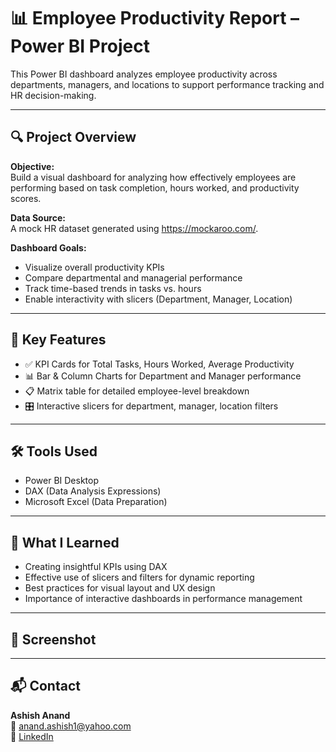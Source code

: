 # 📊 Employee Productivity Report – Power BI Project

This Power BI dashboard analyzes employee productivity across departments, managers, and locations to support performance tracking and HR decision-making.

---

## 🔍 Project Overview

**Objective:**  
Build a visual dashboard for analyzing how effectively employees are performing based on task completion, hours worked, and productivity scores.

**Data Source:**  
A mock HR dataset generated using https://mockaroo.com/.

**Dashboard Goals:**
- Visualize overall productivity KPIs
- Compare departmental and managerial performance
- Track time-based trends in tasks vs. hours
- Enable interactivity with slicers (Department, Manager, Location)

---

## 📌 Key Features

- ✅ KPI Cards for Total Tasks, Hours Worked, Average Productivity
- 📊 Bar & Column Charts for Department and Manager performance
- 📋 Matrix table for detailed employee-level breakdown
- 🎛️ Interactive slicers for department, manager, location filters

---

## 🛠️ Tools Used

- Power BI Desktop
- DAX (Data Analysis Expressions)
- Microsoft Excel (Data Preparation)

---

## 🧠 What I Learned

- Creating insightful KPIs using DAX
- Effective use of slicers and filters for dynamic reporting
- Best practices for visual layout and UX design
- Importance of interactive dashboards in performance management

---

## 📸 Screenshot


---

## 📬 Contact

**Ashish Anand**  
📧 anand.ashish1@yahoo.com  
🔗 [LinkedIn](https://www.linkedin.com/in/ashuanand)
